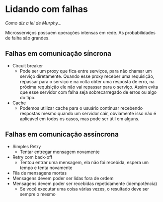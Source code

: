 # Lidando com falhas

_Como diz a lei de Murphy..._

Microsserviços possuem operações intensas em rede. As probabilidades de falha são grandes.

## Falhas em comunicação síncrona

- Circuit breaker
  - Pode ser um proxy que fica entre serviços, para não chamar um serviço diretamente. Quando esse proxy receber uma requisição, repassar para o serviço e na volta obter uma resposta de erro, na próxima requisição ele não vai repassar para o serviço. Assim evita que esse servidor com falha seja sobrecarregado de erros ou algo do tipo.
- Cache
  - Podemos utilizar cache para o usuário continuar recebendo respostas mesmo quando um servidor cair, obviamente isso não é aplicável em todos os casos, mas pode ser útil em alguns.

## Falhas em comunicação assíncrona

- Simples Retry
  - Tentar entregar mensagem novamente
- Retry com back-off
  - Tentou entrar uma mensagem, ela não foi recebida, espera um tempo e tenta novamente
- Fila de mensagens mortas
- Mensagens devem poder ser lidas fora de ordem
- Mensagens devem poder ser recebidas repetidamente (idempotência)
  - Se você executar uma coisa várias vezes, o resultado deve ser sempre o mesmo
